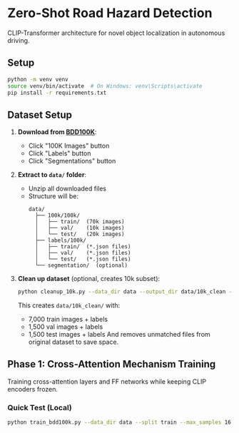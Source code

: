 # Zero-Shot Road Hazard Detection

CLIP-Transformer architecture for novel object localization in autonomous driving.

## Setup

```bash
python -m venv venv
source venv/bin/activate  # On Windows: venv\Scripts\activate
pip install -r requirements.txt
```

## Dataset Setup

1. **Download from [BDD100K](http://bdd-data.berkeley.edu/download.html)**:
   - Click "100K Images" button
   - Click "Labels" button  
   - Click "Segmentations" button

2. **Extract to `data/` folder**:
   - Unzip all downloaded files
   - Structure will be:
     ```
     data/
       ├── 100k/100k/
       │   ├── train/  (70k images)
       │   ├── val/    (10k images)
       │   └── test/   (20k images)
       ├── labels/100k/
       │   ├── train/  (*.json files)
       │   ├── val/    (*.json files)
       │   └── test/   (*.json files)
       └── segmentation/  (optional)
     ```

3. **Clean up dataset** (optional, creates 10k subset):
   ```bash
   python cleanup_10k.py --data_dir data --output_dir data/10k_clean --max_images 10000 --remove_unmatched
   ```
   This creates `data/10k_clean/` with:
   - 7,000 train images + labels
   - 1,500 val images + labels  
   - 1,500 test images + labels
   And removes unmatched files from original dataset to save space.

## Phase 1: Cross-Attention Mechanism Training

Training cross-attention layers and FF networks while keeping CLIP encoders frozen.

### Quick Test (Local)
```bash
python train_bdd100k.py --data_dir data --split train --max_samples 16 --steps 4
```

